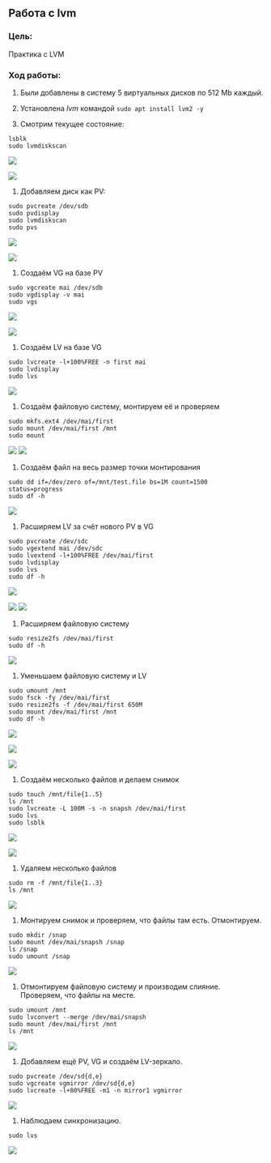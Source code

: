 ## Работа с lvm


### Цель:
Практика c LVM

### Ход работы:
1. Были добавлены в систему 5 виртуальных дисков по 512 Mb каждый.

1. Установлена *lvm* командой `sudo apt install lvm2 -y`

1. Смотрим текущее состояние:
```
lsblk
sudo lvmdiskscan
```

![](https://github.com/Pashayam/LinuxLab5/blob/main/images/1.png)

![](https://github.com/Pashayam/LinuxLab5/blob/main/images/2.png)

1. Добавляем диск как PV:

```
sudo pvcreate /dev/sdb
sudo pvdisplay
sudo lvmdiskscan
sudo pvs
```

![](https://github.com/Pashayam/LinuxLab5/blob/main/images/3.png)

![](https://github.com/Pashayam/LinuxLab5/blob/main/images/4.png)

1. Создаём VG на базе PV

```
sudo vgcreate mai /dev/sdb
sudo vgdisplay -v mai
sudo vgs
```

![](https://github.com/Pashayam/LinuxLab5/blob/main/images/5.png)

![](https://github.com/Pashayam/LinuxLab5/blob/main/images/6.png)

1. Создаём LV на базе VG

```
sudo lvcreate -l+100%FREE -n first mai
sudo lvdisplay
sudo lvs
```

![](https://github.com/Pashayam/LinuxLab5/blob/main/images/7.png)


1. Создаём файловую систему, монтируем её и проверяем

```
sudo mkfs.ext4 /dev/mai/first
sudo mount /dev/mai/first /mnt
sudo mount
```

![](https://github.com/Pashayam/LinuxLab5/blob/main/images/8.png)
![](https://github.com/Pashayam/LinuxLab5/blob/main/images/24.png)




1. Создаём файл на весь размер точки монтирования
```
sudo dd if=/dev/zero of=/mnt/test.file bs=1M count=1500 status=progress
sudo df -h
```

![](https://github.com/Pashayam/LinuxLab5/blob/main/images/9.png)

1. Расширяем LV за счёт нового PV в VG
```
sudo pvcreate /dev/sdc
sudo vgextend mai /dev/sdc
sudo lvextend -l+100%FREE /dev/mai/first
sudo lvdisplay
sudo lvs
sudo df -h
```

![](https://github.com/Pashayam/LinuxLab5/blob/main/images/10.png)

![](https://github.com/Pashayam/LinuxLab5/blob/main/images/11.png)
![](https://github.com/Pashayam/LinuxLab5/blob/main/images/12.png)

1. Расширяем файловую систему
```
sudo resize2fs /dev/mai/first
sudo df -h
```

![](https://github.com/Pashayam/LinuxLab5/blob/main/images/13.png)

1. Уменьшаем файловую систему и LV
```
sudo umount /mnt
sudo fsck -fy /dev/mai/first
sudo resize2fs -f /dev/mai/first 650M
sudo mount /dev/mai/first /mnt
sudo df -h
```

![](https://github.com/Pashayam/LinuxLab5/blob/main/images/14.png)

![](https://github.com/Pashayam/LinuxLab5/blob/main/images/15.png)

![](https://github.com/Pashayam/LinuxLab5/blob/main/images/16.png)

1. Создаём несколько файлов и делаем снимок
```
sudo touch /mnt/file{1..5}
ls /mnt
sudo lvcreate -L 100M -s -n snapsh /dev/mai/first
sudo lvs
sudo lsblk
```
![](https://github.com/Pashayam/LinuxLab5/blob/main/images/17.png)

![](https://github.com/Pashayam/LinuxLab5/blob/main/images/18.png)

1. Удаляем несколько файлов
```
sudo rm -f /mnt/file{1..3}
ls /mnt
```

![](https://github.com/Pashayam/LinuxLab5/blob/main/images/19.png)


1. Монтируем снимок и проверяем, что файлы там есть. Отмонтируем.
```
sudo mkdir /snap
sudo mount /dev/mai/snapsh /snap
ls /snap
sudo umount /snap
```

![](https://github.com/Pashayam/LinuxLab5/blob/main/images/20.png)

1. Отмонтируем файловую систему и производим слияние. Проверяем, что файлы на месте.
```
sudo umount /mnt
sudo lvconvert --merge /dev/mai/snapsh
sudo mount /dev/mai/first /mnt
ls /mnt
```

![](https://github.com/Pashayam/LinuxLab5/blob/main/images/21.png)

1. Добавляем ещё PV, VG и создаём LV-зеркало.
```
sudo pvcreate /dev/sd{d,e}
sudo vgcreate vgmirror /dev/sd{d,e}
sudo lvcreate -l+80%FREE -m1 -n mirror1 vgmirror
```

![](https://github.com/Pashayam/LinuxLab5/blob/main/images/22.png)


1. Наблюдаем синхронизацию.
```
sudo lvs
```

![](https://github.com/Pashayam/LinuxLab5/blob/main/images/23.png)
